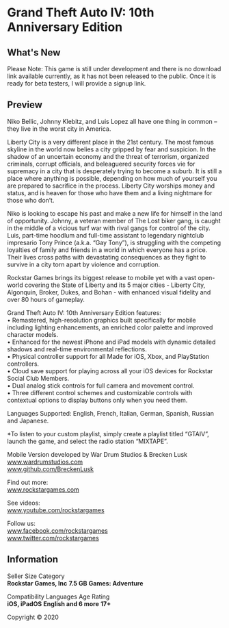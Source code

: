 # Grand Theft Auto IV: 10th Anniversary Edition
## What's New 
Please Note: This game is still under development and there is no download link available currently, as it has not been released to the public. Once it is ready for beta testers, I will provide a signup link.  

## Preview
Niko Bellic, Johnny Klebitz, and Luis Lopez all have one thing in common – they live in the worst city in America.  
  
Liberty City is a very different place in the 21st century. The most famous skyline in the world now belies a city gripped by fear and suspicion. In the shadow of an uncertain economy and the threat of terrorism, organized criminals, corrupt officials, and beleaguered security forces vie for supremacy in a city that is desperately trying to become a suburb. It is still a place where anything is possible, depending on how much of yourself you are prepared to sacrifice in the process. Liberty City worships money and status, and is heaven for those who have them and a living nightmare for those who don’t. 
  
Niko is looking to escape his past and make a new life for himself in the land of opportunity. Johnny, a veteran member of The Lost biker gang, is caught in the middle of a vicious turf war with rival gangs for control of the city. Luis, part-time hoodlum and full-time assistant to legendary nightclub impresario Tony Prince (a.k.a. “Gay Tony”), is struggling with the competing loyalties of family and friends in a world in which everyone has a price. Their lives cross paths with devastating consequences as they fight to survive in a city torn apart by violence and corruption.  
  
  
Rockstar Games brings its biggest release to mobile yet with a vast open-world covering the State of Liberty and its 5 major cities - Liberty City, Algonquin, Broker, Dukes, and Bohan - with enhanced visual fidelity and over 80 hours of gameplay.  
  
Grand Theft Auto IV: 10th Anniversary Edition features:  
• Remastered, high-resolution graphics built specifically for mobile including lighting enhancements, an enriched color palette and improved character models.  
• Enhanced for the newest iPhone and iPad models with dynamic detailed shadows and real-time environmental reflections.  
• Physical controller support for all Made for iOS, Xbox, and PlayStation controllers.  
• Cloud save support for playing across all your iOS devices for Rockstar Social Club Members.  
• Dual analog stick controls for full camera and movement control.  
• Three different control schemes and customizable controls with contextual options to display buttons only when you need them.  
  
Languages Supported: English, French, Italian, German, Spanish, Russian and Japanese.
  
*To listen to your custom playlist, simply create a playlist titled “GTAIV”, launch the game, and select the radio station “MIXTAPE”.  
  
Mobile Version developed by War Drum Studios & Brecken Lusk 
www.wardrumstudios.com  
www.github.com/BreckenLusk
  
Find out more:  
www.rockstargames.com  
  
See videos:  
www.youtube.com/rockstargames  
  
Follow us:  
www.facebook.com/rockstargames  
www.twitter.com/rockstargames  
  
## Information
Seller                              Size                              Category  
**Rockstar Games, Inc**             **7.5 GB**                        **Games: Adventure**  
  
Compatibility                       Languages                         Age Rating  
**iOS, iPadOS**                     **English and 6 more**            **17+**  
  
Copyright
© 2020
